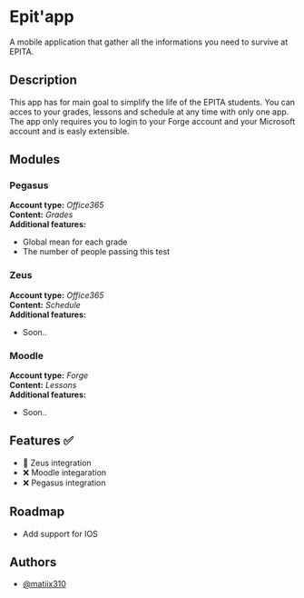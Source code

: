 
# Epit'app

A mobile application that gather all the informations you need to survive at EPITA.


## Description

This app has for main goal to simplify the life of the EPITA students. You can acces to your grades, lessons and schedule at any time with only one app. The app only requires you to login to your Forge account and your Microsoft account and is easly extensible.
## Modules

### Pegasus

**Account type:**  _Office365_  
**Content:** _Grades_  
**Additional features:**
- Global mean for each grade
- The number of people passing this test

### Zeus

**Account type:**  _Office365_  
**Content:** _Schedule_  
**Additional features:**
- Soon..

### Moodle

**Account type:**  _Forge_  
**Content:** _Lessons_  
**Additional features:**
- Soon..

## Features ✅

- 👷 Zeus integration
- ❌ Moodle integaration
- ❌ Pegasus integration


## Roadmap

- Add support for IOS
## Authors

- [@matiix310](https://www.github.com/matiix310)

